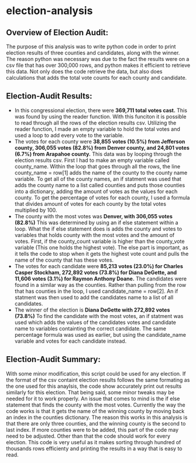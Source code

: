 # election-analysis

## Overview of Election Audit:
The purpose of this analysis was to write python code in order to print election results of three counties and
candidates, along with the winner. The reason python was necessary was due to the fact the results were on 
a csv file that has over 300,000 rows, and python makes it efficient to retrieve this data. Not only does 
the code retrieve the data, but also does calculations that adds the total vote counts for each county and candidate.

## Election-Audit Results:

- In this congressional election, there were **369,711 total votes cast.** This was found by using the reader function.
  With this funciton it is possible to read through all the rows of the election results csv. Utilizing the reader function,
  I made an empty variable to hold the total votes and used a loop to add every vote to the variable.
- The votes for each county were **38,855 votes (10.5%) from Jefferson county, 306,055 votes (82.8%) from Denver county,
  and 24,801 votes (6.7%) from Arapahoe county.** This data was by looping through the election results csv. First I had to
  make an empty variable called county_name. Within the loop that goes through all the rows, the line county_name = row[1]
  adds the name of the county to the county name variable. To get all of the county names, an if statment was used that adds
  the county name to a list called counties and puts those counties into a dictionary, adding the amount of votes as the
  values for each county. To get the percentage of votes for each county, I used a formula that divides amount of votes for
  each county by the total votes multiplied by 100.
- The county with the most votes was **Denver, with 306,055 votes (82.8%)** This was determined by using an if else statement within
  a loop. What the if else statement does is adds the county and votes to variables that holds county with the most votes and the
  amount of votes. First, if the county_count variable is higher than the county_vote variable (This one holds the highest vote).
  The else part is important, as it tells the code to stop when it gets the highest vote count and pulls the name of the county
  that has these votes.
- The votes for each candidate were **85,213 votes (23.0%) for Charles Casper Stockham, 272,892 votes (73.8%) for Diana DeGette,
  and 11,606 votes (3.1%) for Raymon Anthony Doane.** The candidates were found in a similar way as the counties. Rather than pulling
  from the row that has counties in the loop, I used candidate_name = row[2]. An if statment was then used to add the candidates name to 
  a list of all candidates.
- The winner of the election is **Diana DeGette with 272,892 votes (73.8%)** To find the candidate with the most votes, an if statment
  was used which adds the values of the candidates votes and candidate name to variables containting the correct candidate. The same percentage
  formula was used as earlier, but using the candidate_name variable and votes for each candidate instead.

## Election-Audit Summary:
With some minor modification, this script could be used for any election. If the format of the csv containt election results follows the same
formating as the one used for this anaylsis, the code show accurately print out results similarly for this election. That being said, some minor tweaks
may be needed for it to work properly. An issue that comes to mind is the if else statement that finds the county with the most votes. Currently
the way the code works is that it gets the name of the winning county by moving back an index in the counties dictionary. The reason this works in this
analysis is that there are only three counties, and the winning county is the second to last index. If more counties were to be added, this part of the code may need to be adjusted. Other than that the code should work for every election. This code is very useful as it makes sorting through hundred of thousands rows efficienty and printing the results in a way that is easy to read.
